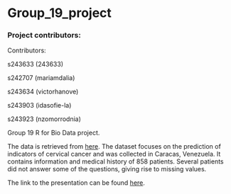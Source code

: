 # Group_19_project

### Project contributors:

Contributors:

s243633 (243633)

s242707 (mariamdalia)

s243634 (victorhanove)

s243903 (idasofie-la)

s243923 (nzomorrodnia)

Group 19 R for Bio Data project.

The data is retrieved from [here](https://archive.ics.uci.edu/static/public/383/cervical+cancer+risk+factors.zip). The dataset focuses on the prediction of indicators of cervical cancer and was collected in Caracas, Venezuela. It contains information and medical history of 858 patients. Several patients did not answer some of the questions, giving rise to missing values.

The link to the presentation can be found [here](https://github.com/rforbiodatascience24/group_19_project/blob/main/doc/presentation.html).
